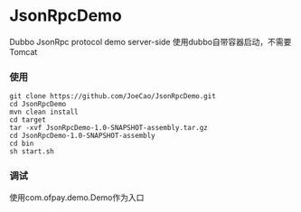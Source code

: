 # JsonRpcDemo
Dubbo JsonRpc protocol demo server-side
使用dubbo自带容器启动，不需要Tomcat

### 使用
```shell
git clone https://github.com/JoeCao/JsonRpcDemo.git
cd JsonRpcDemo
mvn clean install
cd target
tar -xvf JsonRpcDemo-1.0-SNAPSHOT-assembly.tar.gz
cd JsonRpcDemo-1.0-SNAPSHOT-assembly
cd bin
sh start.sh
```

### 调试
使用com.ofpay.demo.Demo作为入口